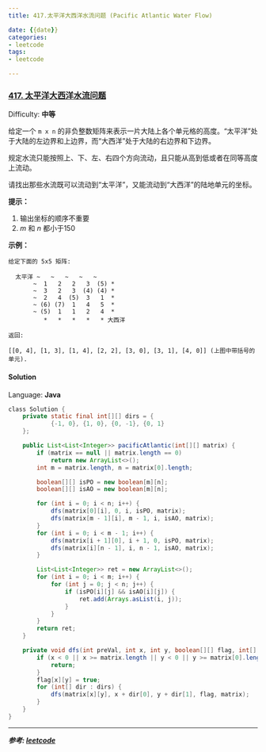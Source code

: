 ```yaml
---
title: 417.太平洋大西洋水流问题 (Pacific Atlantic Water Flow)

date: {{date}}
categories:
- leetcode
tags:
- leetcode

---
```

### [417\. 太平洋大西洋水流问题](https://leetcode-cn.com/problems/pacific-atlantic-water-flow/)

Difficulty: **中等**


给定一个 `m x n` 的非负整数矩阵来表示一片大陆上各个单元格的高度。“太平洋”处于大陆的左边界和上边界，而“大西洋”处于大陆的右边界和下边界。

规定水流只能按照上、下、左、右四个方向流动，且只能从高到低或者在同等高度上流动。

请找出那些水流既可以流动到“太平洋”，又能流动到“大西洋”的陆地单元的坐标。

**提示：**

1.  输出坐标的顺序不重要
2.  _m_ 和 _n_ 都小于150

**示例：**

```
给定下面的 5x5 矩阵:

  太平洋 ~   ~   ~   ~   ~ 
       ~  1   2   2   3  (5) *
       ~  3   2   3  (4) (4) *
       ~  2   4  (5)  3   1  *
       ~ (6) (7)  1   4   5  *
       ~ (5)  1   1   2   4  *
          *   *   *   *   * 大西洋

返回:

[[0, 4], [1, 3], [1, 4], [2, 2], [3, 0], [3, 1], [4, 0]] (上图中带括号的单元).
```


#### Solution

Language: **Java**

```java
​class Solution {
    private static final int[][] dirs = {
            {-1, 0}, {1, 0}, {0, -1}, {0, 1}
    };

    public List<List<Integer>> pacificAtlantic(int[][] matrix) {
        if (matrix == null || matrix.length == 0)
            return new ArrayList<>();
        int m = matrix.length, n = matrix[0].length;

        boolean[][] isPO = new boolean[m][n];
        boolean[][] isAO = new boolean[m][n];

        for (int i = 0; i < n; i++) {
            dfs(matrix[0][i], 0, i, isPO, matrix);
            dfs(matrix[m - 1][i], m - 1, i, isAO, matrix);
        }
        for (int i = 0; i < m - 1; i++) {
            dfs(matrix[i + 1][0], i + 1, 0, isPO, matrix);
            dfs(matrix[i][n - 1], i, n - 1, isAO, matrix);
        }

        List<List<Integer>> ret = new ArrayList<>();
        for (int i = 0; i < m; i++) {
            for (int j = 0; j < n; j++) {
                if (isPO[i][j] && isAO[i][j]) {
                    ret.add(Arrays.asList(i, j));
                }
            }
        }
        return ret;
    }

    private void dfs(int preVal, int x, int y, boolean[][] flag, int[][] matrix) {
        if (x < 0 || x >= matrix.length || y < 0 || y >= matrix[0].length || flag[x][y] || preVal > matrix[x][y]) {
            return;
        }
        flag[x][y] = true;
        for (int[] dir : dirs) {
            dfs(matrix[x][y], x + dir[0], y + dir[1], flag, matrix);
        }
    }
}
```
---
***参考:
[leetcode](https://leetcode-cn.com/problems/pacific-atlantic-water-flow/submissions/)***
